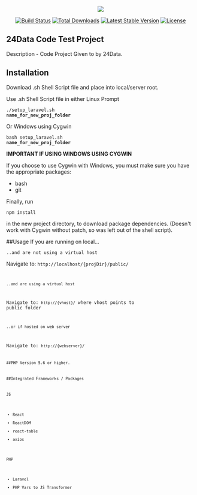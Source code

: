 <p align="center"><img src="https://laravel.com/assets/img/components/logo-laravel.svg"></p>

<p align="center">
<a href="https://travis-ci.org/laravel/framework"><img src="https://travis-ci.org/laravel/framework.svg" alt="Build Status"></a>
<a href="https://packagist.org/packages/laravel/framework"><img src="https://poser.pugx.org/laravel/framework/d/total.svg" alt="Total Downloads"></a>
<a href="https://packagist.org/packages/laravel/framework"><img src="https://poser.pugx.org/laravel/framework/v/stable.svg" alt="Latest Stable Version"></a>
<a href="https://packagist.org/packages/laravel/framework"><img src="https://poser.pugx.org/laravel/framework/license.svg" alt="License"></a>
</p>

## 24Data Code Test Project

Description - Code Project Given to by 24Data.

## Installation

Download .sh Shell Script file and place into local/server root.

Use .sh Shell Script file in either Linux Prompt

<code>./setup_laravel.sh **name_for_new_proj_folder**</code>

Or Windows using Cygwin

<code>bash setup_laravel.sh **name_for_new_proj_folder**</code>

**IMPORTANT IF USING WINDOWS USING CYGWIN**

If you choose to use Cygwin with Windows, you must make sure you have the appropriate packages:

- bash
- git

Finally, run 

<code>npm install</code> 

in the new project directory, to download package dependencies. (Doesn't work with Cygwin without patch, so was left out of the shell script).

##Usage
If you are running on local...

    ..and are not using a virtual host

Navigate to: <code>http://localhost/{projDir}/public/

    ..and are using a virtual host
    
Navigate to: <code>http://{vhost}/</code> where vhost points to public folder

    ..or if hosted on web server
    
Navigate to: <code>http://{webserver}/

##PHP Version
5.6 or higher.

##Integrated Frameworks / Packages

JS
- React
- ReactDOM
- react-table
- axios

PHP
- Laravel
- PHP Vars to JS Transformer
